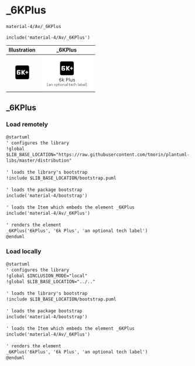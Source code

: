 # _6KPlus


```text
material-4/Av/_6KPlus
```

```text
include('material-4/Av/_6KPlus')
```



| Illustration | _6KPlus |
| :---: | :---: |
| ![illustration for Illustration](../../material-4/Av/_6KPlus.png) | ![illustration for _6KPlus](../../material-4/Av/_6KPlus.Local.png) |




## _6KPlus

### Load remotely
```plantuml
@startuml
' configures the library
!global $LIB_BASE_LOCATION="https://raw.githubusercontent.com/tmorin/plantuml-libs/master/distribution"

' loads the library's bootstrap
!include $LIB_BASE_LOCATION/bootstrap.puml

' loads the package bootstrap
include('material-4/bootstrap')

' loads the Item which embeds the element _6KPlus
include('material-4/Av/_6KPlus')

' renders the element
_6KPlus('6kPlus', '6k Plus', 'an optional tech label')
@enduml
```

### Load locally
```plantuml
@startuml
' configures the library
!global $INCLUSION_MODE="local"
!global $LIB_BASE_LOCATION="../.."

' loads the library's bootstrap
!include $LIB_BASE_LOCATION/bootstrap.puml

' loads the package bootstrap
include('material-4/bootstrap')

' loads the Item which embeds the element _6KPlus
include('material-4/Av/_6KPlus')

' renders the element
_6KPlus('6kPlus', '6k Plus', 'an optional tech label')
@enduml
```

